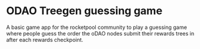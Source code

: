 # ODAO Treegen guessing game

A basic game app for the rocketpool community to play a guessing game where people guess the order the oDAO nodes submit their rewards trees in after each rewards checkpoint.
